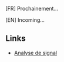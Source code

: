 [FR] Prochainement...

[EN] Incoming...

## Links
- [Analyse de signal](https://myodev-signal-analysis.herokuapp.com/)

